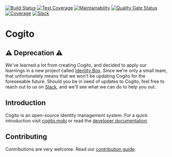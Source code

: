 [![Build Status](https://travis-ci.com/philips-software/cogito.svg?branch=master)](https://travis-ci.com/philips-software/cogito)
[![Test Coverage](https://api.codeclimate.com/v1/badges/09e13ba748931cd3555e/test_coverage)](https://codeclimate.com/github/philips-software/cogito/test_coverage)
[![Maintainability](https://api.codeclimate.com/v1/badges/09e13ba748931cd3555e/maintainability)](https://codeclimate.com/github/philips-software/cogito/maintainability)
[![Quality Gate Status](https://sonarcloud.io/api/project_badges/measure?project=philips-software.cogito&metric=alert_status)](https://sonarcloud.io/dashboard?id=philips-software.cogito)
[![Coverage](https://sonarcloud.io/api/project_badges/measure?project=philips-software.cogito&metric=coverage)](https://sonarcloud.io/dashboard?id=philips-software.cogito)
[![Slack](https://philips-software-slackin.now.sh/badge.svg)](https://philips-software-slackin.now.sh)


Cogito
===============

⚠ Deprecation ⚠
----------------

We've learned a lot from creating Cogito, and decided to apply our learnings in
a new project called [Identity Box](https://idbox.online/). Since we're only a
small team, that unfortunately means that we won't be updating Cogito for the
foreseeable future. Should you be in need of updates to Cogito, feel free to
reach out to us on [Slack](https://philips-software-slackin.now.sh), and we'll
see what we can do to help you out.

Introduction
------------

Cogito is an open-source identity management system. For a quick introduction
visit [cogito.mobi](https://cogito.mobi/) or read the [developer
documentation](https://cogito.mobi/developer-documentation/introduction).

Contributing
------------

Contributions are very welcome. Read our [contribution guide](Contributing.md).
